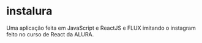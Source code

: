 # instalura
Uma aplicação feita em JavaScript e ReactJS e FLUX imitando o instagram feito no curso de React da ALURA.
